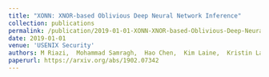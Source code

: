 ```yaml
---
title: "XONN: XNOR-based Oblivious Deep Neural Network Inference"
collection: publications
permalink: /publication/2019-01-01-XONN-XNOR-based-Oblivious-Deep-Neural-Network-Inference
date: 2019-01-01
venue: 'USENIX Security'
authors: M Riazi,  Mohammad Samragh,  Hao Chen,  Kim Laine,  Kristin Lauter,  Farinaz Koushanfar
paperurl: https://arxiv.org/abs/1902.07342
---
```

